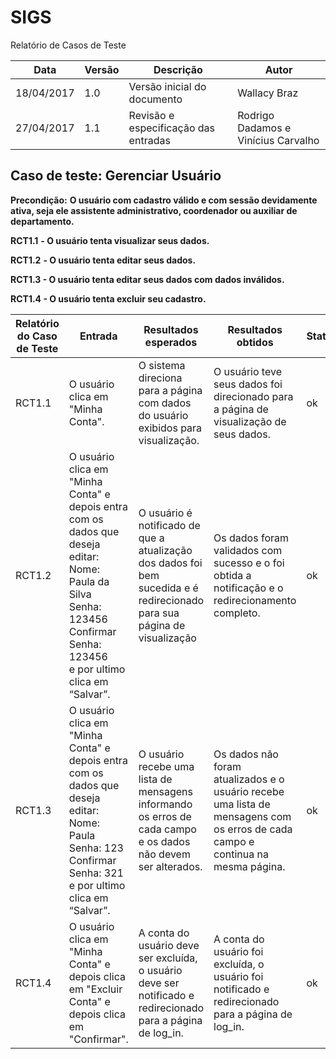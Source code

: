 

# SIGS

Relatório de Casos de Teste

| Data | Versão | Descrição | Autor |
| --- | --- | --- | --- |
| 18/04/2017 | 1.0 | Versão inicial do documento | Wallacy Braz |
| 27/04/2017 | 1.1 | Revisão e especificação das entradas | Rodrigo Dadamos e Vinícius Carvalho |



## Caso de teste:  Gerenciar Usuário


**Precondição:**  **O usuário com cadastro válido e com sessão devidamente ativa, seja ele assistente administrativo, coordenador ou auxiliar de departamento.**

**RCT1.1**  **-  O usuário tenta visualizar seus dados.**

**RCT1.2**  **- O usuário tenta editar seus dados.**

**RCT1.3 - O usuário tenta editar seus dados com dados inválidos.**

**RCT1.4 - O usuário tenta excluir seu cadastro.**



| Relatório do Caso de Teste | Entrada | Resultados esperados | Resultados obtidos | Status |
| --- | --- | --- | --- | --- |
| RCT1.1 | O usuário clica em "Minha Conta". | O sistema direciona para a página com dados do usuário exibidos para visualização. | O usuário teve seus dados foi direcionado para a página de visualização de seus dados. | ok |
| RCT1.2 | O usuário clica em "Minha Conta" e depois entra com os dados que deseja editar: <br>Nome: Paula da Silva<br> Senha: 123456<br> Confirmar Senha: 123456<br> e por ultimo clica em “Salvar”. | O usuário é notificado de que a atualização dos dados foi bem sucedida e é redirecionado para sua página de visualização | Os dados foram validados com sucesso e o foi obtida a notificação e o redirecionamento completo. | ok |
| RCT1.3 | O usuário clica em "Minha Conta" e depois entra com os dados que deseja editar: <br>Nome: Paula<br> Senha: 123<br> Confirmar Senha: 321<br> e por ultimo clica em “Salvar”. | O usuário recebe uma lista de mensagens informando os erros de cada campo e os dados não devem ser alterados. | Os dados não foram atualizados e o usuário recebe uma lista de mensagens com os  erros de cada campo e continua na mesma página. | ok |
| RCT1.4 | O usuário clica em "Minha Conta" e depois clica em "Excluir Conta" e depois clica em "Confirmar". | A conta do usuário deve ser excluída, o usuário deve ser notificado e redirecionado para a página de log\_in. | A conta do usuário foi excluída, o usuário foi notificado e redirecionado para a página de log\_in. | ok |

